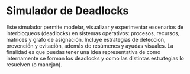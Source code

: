 # Simulador de Deadlocks

Este simulador permite modelar, visualizar y experimentar escenarios de interbloqueos (deadlocks) en sistemas operativos: procesos, recursos, matrices y grafo de asignación. Incluye estrategias de deteccion, prevención y evitación, además de resúmenes y ayudas visuales.
La finalidad es que puedas tener una idea representativa de como internamente se forman los deadlocks y como las distintas estrategias lo resuelven (o manejan).

